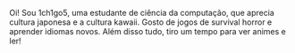 <!doctype/>
<body>
  <title>Profile</title>
  <p>Oi! Sou 1ch1go5, uma estudante de ciência da computação, que aprecia cultura japonesa e a cultura kawaii. Gosto de jogos de survival horror e aprender idiomas novos. Além disso tudo, tiro um tempo para ver animes e ler!</p>
</body>
